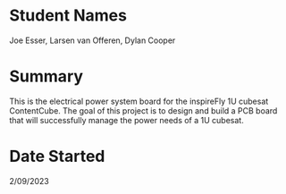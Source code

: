 # Student Names
Joe Esser, Larsen van Offeren, Dylan Cooper
# Summary
This is the electrical power system board for the inspireFly 1U cubesat ContentCube. The goal of this project is to design and build a PCB board that will successfully manage the power needs of a 1U cubesat.
# Date Started
2/09/2023
